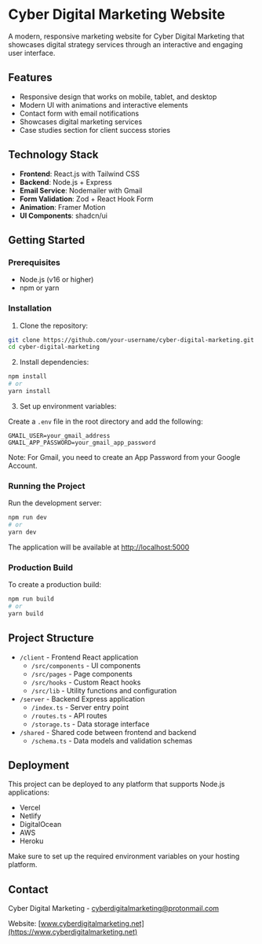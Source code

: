 # Cyber Digital Marketing Website

A modern, responsive marketing website for Cyber Digital Marketing that showcases digital strategy services through an interactive and engaging user interface.

## Features

- Responsive design that works on mobile, tablet, and desktop
- Modern UI with animations and interactive elements
- Contact form with email notifications
- Showcases digital marketing services
- Case studies section for client success stories

## Technology Stack

- **Frontend**: React.js with Tailwind CSS
- **Backend**: Node.js + Express
- **Email Service**: Nodemailer with Gmail
- **Form Validation**: Zod + React Hook Form
- **Animation**: Framer Motion
- **UI Components**: shadcn/ui

## Getting Started

### Prerequisites

- Node.js (v16 or higher)
- npm or yarn

### Installation

1. Clone the repository:

```bash
git clone https://github.com/your-username/cyber-digital-marketing.git
cd cyber-digital-marketing
```

2. Install dependencies:

```bash
npm install
# or
yarn install
```

3. Set up environment variables:

Create a `.env` file in the root directory and add the following:

```
GMAIL_USER=your_gmail_address
GMAIL_APP_PASSWORD=your_gmail_app_password
```

Note: For Gmail, you need to create an App Password from your Google Account.

### Running the Project

Run the development server:

```bash
npm run dev
# or
yarn dev
```

The application will be available at [http://localhost:5000](http://localhost:5000)

### Production Build

To create a production build:

```bash
npm run build
# or
yarn build
```

## Project Structure

- `/client` - Frontend React application
  - `/src/components` - UI components
  - `/src/pages` - Page components
  - `/src/hooks` - Custom React hooks
  - `/src/lib` - Utility functions and configuration
- `/server` - Backend Express application
  - `/index.ts` - Server entry point
  - `/routes.ts` - API routes
  - `/storage.ts` - Data storage interface
- `/shared` - Shared code between frontend and backend
  - `/schema.ts` - Data models and validation schemas

## Deployment

This project can be deployed to any platform that supports Node.js applications:

- Vercel
- Netlify
- DigitalOcean
- AWS
- Heroku

Make sure to set up the required environment variables on your hosting platform.

## Contact

Cyber Digital Marketing - [cyberdigitalmarketing@protonmail.com](mailto:cyberdigitalmarketing@protonmail.com)

Website: [www.cyberdigitalmarketing.net](https://www.cyberdigitalmarketing.net)